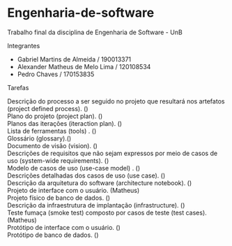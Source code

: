 # Engenharia-de-software

Trabalho final da disciplina de Engenharia de Software - UnB

Integrantes

- Gabriel Martins de Almeida     / 190013371  
- Alexander Matheus de Melo Lima / 120108534  
- Pedro Chaves                   / 170153835  

Tarefas

 Descrição do processo a ser seguido no projeto que resultará nos artefatos (project defined process). ()  
 Plano do projeto (project plan). ()  
 Planos das iterações (iteraction plan). ()  
 Lista de ferramentas (tools) . ()  
 Glossário (glossary).()  
 Documento de visão (vision). ()  
 Descrições de requisitos que não sejam expressos por meio de casos de uso (system-wide requirements). ()  
 Modelo de casos de uso (use-case model) . ()  
 Descrições detalhadas dos casos de uso (use case). ()  
 Descrição da arquitetura do software (architecture notebook). ()  
 Projeto de interface com o usuário. (Matheus)  
 Projeto físico de banco de dados. ()  
 Descrição da infraestrutura de implantação (infrastructure). ()  
 Teste fumaça (smoke test) composto por casos de teste (test cases). (Matheus)  
 Protótipo de interface com o usuário. ()  
 Protótipo de banco de dados. ()  
